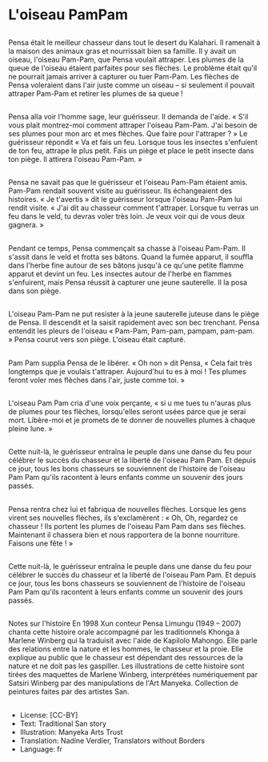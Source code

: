 # L'oiseau PamPam

##
Pensa était le meilleur chasseur dans tout le desert
du Kalahari. Il ramenait à la maison des animaux
gras et nourrissait bien sa famille.
Il y avait un oiseau, l'oiseau Pam-Pam, que Pensa
voulait attraper. Les plumes de la queue de l'oiseau
étaient parfaites pour ses flèches. Le problème était
qu'il ne pourrait jamais arriver à capturer ou tuer
Pam-Pam.
Les flèches de Pensa voleraient dans l'air juste
comme un oiseau – si seulement il pouvait attraper
Pam-Pam et retirer les plumes de sa queue !

##
Pensa alla voir l'homme sage, leur guérisseur. Il
demanda de l'aide. « S'il vous plait montrez-moi
comment attraper l'oiseau Pam-Pam. J'ai besoin de
ses plumes pour mon arc et mes flèches. Que faire
pour l'attraper ? »
Le guérisseur répondit « Va et fais un feu. Lorsque
tous les insectes s'enfuient de ton feu, attrape le
plus petit. Fais un piège et place le petit insecte dans
ton piège. Il attirera l'oiseau Pam-Pam. »

##
Pensa ne savait pas que le
guérisseur et l'oiseau Pam-Pam
étaient amis. Pam-Pam rendait
souvent visite au guérisseur. Ils
échangeaient des histoires.
« Je t'avertis » dit le guérisseur
lorsque l'oiseau Pam-Pam lui rendit
visite. « J'ai dit au chasseur
comment t'attraper. Lorsque tu
verras un feu dans le veld, tu
devras voler très loin. Je veux voir
qui de vous deux gagnera. »

##
Pendant ce temps, Pensa
commençait sa chasse à l'oiseau
Pam-Pam. Il s'assit dans le veld et
frotta ses bâtons. Quand la fumée
apparut, il souffla dans l'herbe fine
autour de ses bâtons jusqu'à ce
qu'une petite flamme apparut et
devint un feu.
Les insectes autour de l'herbe en
flammes s'enfuirent, mais Pensa
réussit à capturer une jeune
sauterelle. Il la posa dans son piège.

##
L'oiseau Pam-Pam ne put resister à
la jeune sauterelle juteuse dans le
piège de Pensa. Il descendit et la
saisit rapidement avec son bec
trenchant.
Pensa entendit les pleurs de
l'oiseau « Pam-Pam, Pam-pam, pampam, pam-pam. »
Pensa courut vers son piège.
L'oiseau était capturé.

##
Pam Pam supplia Pensa de le
libérer.
« Oh non » dit Pensa, « Cela fait très
longtemps que je voulais t'attraper.
Aujourd'hui tu es à moi ! Tes plumes
feront voler mes flèches dans l'air,
juste comme toi. »

##
L'oiseau Pam Pam cria d'une voix
perçante, « si u me tues tu n'auras
plus de plumes pour tes flèches,
lorsqu'elles seront usées parce que
je serai mort. Libère-moi et je
promets de te donner de nouvelles
plumes à chaque pleine lune. »

##
Cette nuit-là, le guérisseur entraîna
le peuple dans une danse du feu
pour célébrer le succès du chasseur
et la liberté de l'oiseau Pam Pam.
Et depuis ce jour, tous les bons
chasseurs se souviennent de
l'histoire de l'oiseau Pam Pam qu'ils
racontent à leurs enfants comme un
souvenir des jours passés.

##
Pensa rentra chez lui et fabriqua de
nouvelles flèches. Lorsque les gens
virent ses nouvelles flèches, ils
s'exclamèrent :
« Oh, Oh, regardez ce chasseur ! Ils
portent les plumes de l'oiseau Pam
Pam dans ses flèches. Maintenant il
chassera bien et nous rapportera de
la bonne nourriture. Faisons une
fête ! »

##
Cette nuit-là, le guérisseur entraîna
le peuple dans une danse du feu
pour célébrer le succès du chasseur
et la liberté de l'oiseau Pam Pam.
Et depuis ce jour, tous les bons
chasseurs se souviennent de
l'histoire de l'oiseau Pam Pam qu'ils
racontent à leurs enfants comme un
souvenir des jours passés.

##
Notes sur l'histoire
En 1998 Xun conteur Pensa Limungu (1949 – 2007) chanta cette
histoire orale accompagné par les traditionnels Khonga à Marlene
Winberg qui la traduisit avec l'aide de Kapilolo Mahongo. Elle parle
des relations entre la nature et les hommes, le chasseur et la
proie. Elle explique au public que le chasseur est dépendant des
ressources de la nature et ne doit pas les gaspiller.
Les illustrations de cette histoire sont tirées des maquettes de
Marlene Winberg, interprétées numériquement par Satsiri Winberg
par des manipulations de l'Art Manyeka.
Collection de peintures faites par des artistes San.

##
* License: [CC-BY]
* Text: Traditional San story
* Illustration: Manyeka Arts Trust
* Translation: Nadine Verdier, Translators without Borders
* Language: fr
